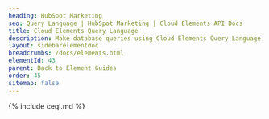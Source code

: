 ```yaml
---
heading: HubSpot Marketing
seo: Query Language | HubSpot Marketing | Cloud Elements API Docs
title: Cloud Elements Query Language
description: Make database queries using Cloud Elements Query Language.
layout: sidebarelementdoc
breadcrumbs: /docs/elements.html
elementId: 43
parent: Back to Element Guides
order: 45
sitemap: false
---
```


{% include ceql.md %}
